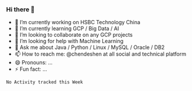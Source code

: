 ### Hi there 👋

<!--
**chendeshen/chendeshen** is a ✨ _special_ ✨ repository because its `README.md` (this file) appears on your GitHub profile.
Here are some ideas to get you started:
-->

- 🔭 I’m currently working on HSBC Technology China
- 🌱 I’m currently learning GCP / Big Data / AI
- 👯 I’m looking to collaborate on any GCP projects
- 🤔 I’m looking for help with Machine Learning
- 💬 Ask me about Java / Python / Linux / MySQL / Oracle / DB2
- 📫 How to reach me: @chendeshen at all social and technical platform
- 😄 Pronouns: ...
- ⚡ Fun fact: ...

<!--START_SECTION:waka-->
```text
No Activity tracked this Week
```
<!--END_SECTION:waka-->
